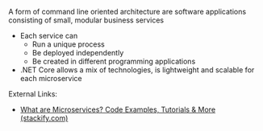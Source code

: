 A form of command line oriented architecture are software applications consisting of small, modular business services
- Each service can 
	- Run a unique process
	- Be deployed independently 
	- Be created in different programming applications
- .NET Core allows a mix of technologies, is lightweight and scalable for each microservice

External Links:
- [What are Microservices? Code Examples, Tutorials & More (stackify.com)](https://stackify.com/what-are-microservices/)